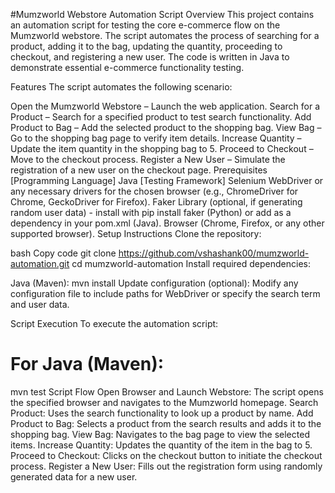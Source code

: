 #Mumzworld Webstore Automation Script
Overview
This project contains an automation script for testing the core e-commerce flow on the Mumzworld webstore. The script automates the process of searching for a product, adding it to the bag, updating the quantity, proceeding to checkout, and registering a new user. The code is written in Java to demonstrate essential e-commerce functionality testing.

Features
The script automates the following scenario:

Open the Mumzworld Webstore – Launch the web application.
Search for a Product – Search for a specified product to test search functionality.
Add Product to Bag – Add the selected product to the shopping bag.
View Bag – Go to the shopping bag page to verify item details.
Increase Quantity – Update the item quantity in the shopping bag to 5.
Proceed to Checkout – Move to the checkout process.
Register a New User – Simulate the registration of a new user on the checkout page.
Prerequisites
[Programming Language] Java
[Testing Framework]  Selenium
WebDriver or any necessary drivers for the chosen browser (e.g., ChromeDriver for Chrome, GeckoDriver for Firefox).
Faker Library (optional, if generating random user data) - install with pip install faker (Python) or add as a dependency in your pom.xml (Java).
Browser (Chrome, Firefox, or any other supported browser).
Setup Instructions
Clone the repository:

bash
Copy code
git clone https://github.com/vshashank00/mumzworld-automation.git
cd mumzworld-automation
Install required dependencies:

Java (Maven): mvn install
Update configuration (optional): Modify any configuration file to include paths for WebDriver or specify the search term and user data.

Script Execution
To execute the automation script:
# For Java (Maven):
mvn test
Script Flow
Open Browser and Launch Webstore: The script opens the specified browser and navigates to the Mumzworld homepage.
Search Product: Uses the search functionality to look up a product by name.
Add Product to Bag: Selects a product from the search results and adds it to the shopping bag.
View Bag: Navigates to the bag page to view the selected items.
Increase Quantity: Updates the quantity of the item in the bag to 5.
Proceed to Checkout: Clicks on the checkout button to initiate the checkout process.
Register a New User: Fills out the registration form using randomly generated data for a new user.
